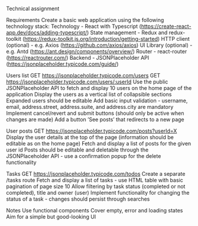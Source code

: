 Technical assignment

Requirements
Create a basic web application using the following technology stack:
Technology - React with Typescript (https://create-react-app.dev/docs/adding-typescript/)
State management - Redux and redux-toolkit (https://redux-toolkit.js.org/introduction/getting-started)
HTTP client (optional) - e.g. Axios (https://github.com/axios/axios)
UI Library (optional) - e.g. Antd (https://ant.design/components/overview/)
Router - react-router (https://reactrouter.com/)
Backend - JSONPlaceholder API (https://jsonplaceholder.typicode.com/guide/)

Users list
GET https://jsonplaceholder.typicode.com/users
GET https://jsonplaceholder.typicode.com/users/:userId
Use the public JSONPlaceholder API to fetch and display 10 users on the home page of the application
Display the users as a vertical list of collapsible sections
Expanded users should be editable
Add basic input validation - username, email, address.street, address.suite, and address.city are mandatory
Implement cancel/revert and submit buttons (should only be active when changes are made)
Add a button ’See posts’ that redirects to a new page

User posts
GET https://jsonplaceholder.typicode.com/posts?userId=X
Display the user details at the top of the page (information should be editable as on the home page)
Fetch and display a list of posts for the given user id
Posts should be editable and deletable through the JSONPlaceholder API - use a confirmation popup for the delete functionality

Tasks
GET https://jsonplaceholder.typicode.com/todos
Create a separate /tasks route
Fetch and display a list of tasks - use HTML table with basic pagination of page size 10
Allow filtering by task status (completed or not completed), title and owner (user)
Implement functionality for changing the status of a task - changes should persist through searches

Notes
Use functional components
Cover empty, error and loading states
Aim for a simple but good-looking UI
